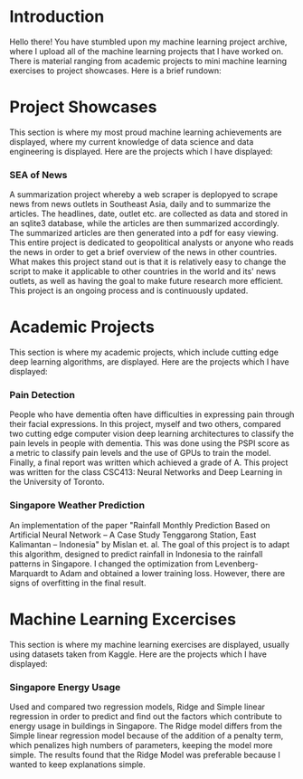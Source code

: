 # Introduction

Hello there! You have stumbled upon my machine learning project archive, where I upload all of the machine learning projects that I have worked on. There is material ranging from academic projects to mini machine learning exercises to project showcases. Here is a brief rundown:

# Project Showcases
This section is where my most proud machine learning achievements are displayed, where my current knowledge of data science and data engineering is displayed. Here are the projects which I have displayed:

### SEA of News 
A summarization project whereby a web scraper is deplopyed to scrape news from news outlets in Southeast Asia, daily and to summarize the articles. The headlines, date, outlet etc. are collected as data and stored in an sqlite3 database, while the articles are then summarized accordingly. The summarized articles are then generated into a pdf for easy viewing. This entire project is dedicated to geopolitical analysts or anyone who reads the news in order to get a brief overview of the news in other countries. What makes this project stand out is that it is relatively easy to change the script to make it applicable to other countries in the world and its' news outlets, as well as having the goal to make future research more efficient. This project is an ongoing process and is continuously updated.

# Academic Projects
This section is where my academic projects, which include cutting edge deep learning algorithms, are displayed. Here are the projects which I have displayed:

### Pain Detection
People who have dementia often have difficulties in expressing pain through their facial expressions. In this project, myself and two others, compared two cutting edge computer vision deep learning architectures to classify the pain levels in people with dementia. This was done using the PSPI score as a metric to classify pain levels and the use of GPUs to train the model. Finally, a final report was written which achieved a grade of A. This project was written for the class CSC413: Neural Networks and Deep Learning in the University of Toronto.

### Singapore Weather Prediction
An implementation of the paper "Rainfall Monthly Prediction Based on Artificial Neural Network – A Case Study Tenggarong Station, East Kalimantan – Indonesia" by Mislan et. al. The goal of this project is to adapt this algorithm, designed to predict rainfall in Indonesia to the rainfall patterns in Singapore. I changed the optimization from Levenberg-Marquardt to Adam and obtained a lower training loss. However, there are signs of overfitting in the final result.

# Machine Learning Excercises
This section is where my machine learning exercises are displayed, usually using datasets taken from Kaggle. Here are the projects which I have displayed:

### Singapore Energy Usage
Used and compared two regression models, Ridge and Simple linear regression in order to predict and find out the factors which contribute to energy usage in buildings in Singapore. The Ridge model differs from the Simple linear regression model because of the addition of a penalty term, which penalizes high numbers of parameters, keeping the model more simple. The results found that the Ridge Model was preferable because I wanted to keep explanations simple.
